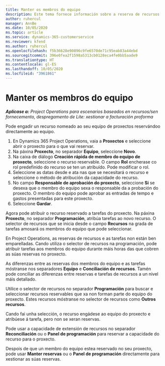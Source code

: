 ```yaml
---
title: Manter os membros do equipo
description: Este tema fornece información sobre a reserva de recursos nomeados para equipos de proxectos e atribuírlles tarefas.
author: ruhercul
manager: AnnBe
ms.date: 10/05/2020
ms.topic: article
ms.service: dynamics-365-customerservice
ms.reviewer: kfend
ms.author: ruhercul
ms.openlocfilehash: f5b36628e90896c9fe6570de71c95eab83a44ebd
ms.sourcegitcommit: 396e0fea2f1598a5313cb0128eca4fe0bb5aade9
ms.translationtype: HT
ms.contentlocale: gl-ES
ms.lasthandoff: 10/05/2020
ms.locfileid: "3961861"
---
```

# <a name="maintain-team-members"></a>Manter os membros do equipo

_**Aplícase a:** Project Operations para escenarios baseados en recursos/sen fornecemento, despregamento de Lite: xestionar a facturación proforma_

Pode engadir un recurso nomeado ao seu equipo de proxectos reservándoo directamente ao equipo.

1. En Dynamics 365 Project Operations, vaia a **Proxectos** e seleccione abrir o proxecto para o que vai reservar.
2. Na páxina **Proxecto**, no separador **Equipo**, seleccione **Novo**. 
3. Na caixa de diálogo **Creación rápida de membro do equipo de proxecto**, seleccione o recurso reservable. O campo **Rol** encherase co rol predefinido do recurso se ten un atribuído. Pode modificar o rol. 
4. Seleccione as datas desde e ata nas que se necesitará o recurso e seleccione o método de atribución da capacidade do recurso. 
5. No campo **Responsable de aprobación do proxecto**, seleccione **Si** se desexa que o membro do equipo sexa o responsable da a probación do proxecto. O membro do equipo pode aprobar as entradas de tempo e gastos presentadas para este proxecto. 
6. Seleccione **Gardar**.

Agora pode atribuír o recurso reservado a tarefas do proxecto. Na páxina **Proxecto**, no separador **Programación**, atribúa tarefas ao novo recurso. O selector de recursos que se inicia desde o campo **Recursos** na grada de tarefas amosará os membros do equipo que pode seleccionar.


En Project Operations, as reservas de recursos e as tarefas non están ben emparelladas. Cando utiliza o selector de recursos na programación, pode atribuír tarefas aos membros do equipo durante máis horas das que cobren as súas reservas no proxecto.

As diferenzas entre as reservas dos membros do equipo e as tarefas móstranse nos separadores **Equipo** e **Conciliación de recursos**. Tamén pode conciliar as diferenzas entre reservas e tarefas de recursos a un nivel máis detallado.

Utilice o selector de recursos no separador **Programación** para buscar e seleccionar recursos reservables que xa non forman parte do equipo do proxecto. Estes recursos móstranse no selector de recursos como **Outros recursos**.

Cando fai unha selección, o recurso engádese ao equipo do proxecto e atribúese á tarefa, pero non se xeran reservas.

Pode usar a capacidade de extensión de recursos no separador **Reconciliación** ou o **Panel de programación** para reservar a capacidade do recurso para o proxecto.

Despois de que un membro do equipo estea reservado no seu proxecto, pode usar **Manter reservas** ou o **Panel de programación** directamente para xestionar as súas reservas.
